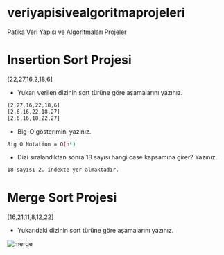 # veriyapisivealgoritmaprojeleri
Patika Veri Yapısı ve Algoritmaları Projeler

# Insertion Sort Projesi

[22,27,16,2,18,6]

* Yukarı verilen dizinin sort türüne göre aşamalarını yazınız.

``` bash
[2,27,16,22,18,6]
[2,6,16,22,18,27]
[2,6,16,18,22,27]
```

* Big-O gösterimini yazınız.

``` bash
Big O Notation = O(n²)
```

* Dizi sıralandıktan sonra 18 sayısı hangi case kapsamına girer? Yazınız.

``` bash
18 sayısı 2. indexte yer almaktadır.
```

# Merge Sort Projesi

[16,21,11,8,12,22]

* Yukarıdaki dizinin sort türüne göre aşamalarını yazınız.

![merge](https://user-images.githubusercontent.com/94282227/160982205-55848b85-9e9d-40b0-95c4-c216b5de1a43.jpg)
